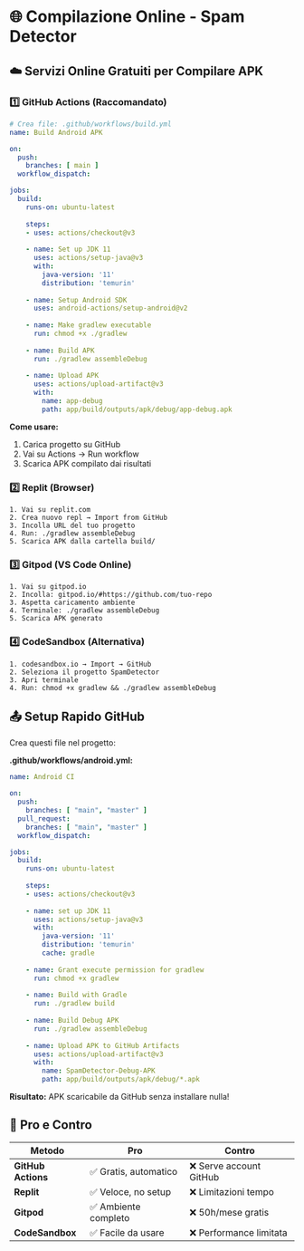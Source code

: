 # 🌐 Compilazione Online - Spam Detector

## ☁️ Servizi Online Gratuiti per Compilare APK

### 1️⃣ **GitHub Actions** (Raccomandato)
```yaml
# Crea file: .github/workflows/build.yml
name: Build Android APK

on:
  push:
    branches: [ main ]
  workflow_dispatch:

jobs:
  build:
    runs-on: ubuntu-latest
    
    steps:
    - uses: actions/checkout@v3
    
    - name: Set up JDK 11
      uses: actions/setup-java@v3
      with:
        java-version: '11'
        distribution: 'temurin'
        
    - name: Setup Android SDK
      uses: android-actions/setup-android@v2
      
    - name: Make gradlew executable
      run: chmod +x ./gradlew
      
    - name: Build APK
      run: ./gradlew assembleDebug
      
    - name: Upload APK
      uses: actions/upload-artifact@v3
      with:
        name: app-debug
        path: app/build/outputs/apk/debug/app-debug.apk
```

**Come usare:**
1. Carica progetto su GitHub
2. Vai su Actions → Run workflow
3. Scarica APK compilato dai risultati

### 2️⃣ **Replit** (Browser)
```
1. Vai su replit.com
2. Crea nuovo repl → Import from GitHub
3. Incolla URL del tuo progetto
4. Run: ./gradlew assembleDebug
5. Scarica APK dalla cartella build/
```

### 3️⃣ **Gitpod** (VS Code Online)
```
1. Vai su gitpod.io
2. Incolla: gitpod.io/#https://github.com/tuo-repo
3. Aspetta caricamento ambiente
4. Terminale: ./gradlew assembleDebug
5. Scarica APK generato
```

### 4️⃣ **CodeSandbox** (Alternativa)
```
1. codesandbox.io → Import → GitHub
2. Seleziona il progetto SpamDetector
3. Apri terminale
4. Run: chmod +x gradlew && ./gradlew assembleDebug
```

## 📤 Setup Rapido GitHub

Crea questi file nel progetto:

**.github/workflows/android.yml:**
```yaml
name: Android CI

on:
  push:
    branches: [ "main", "master" ]
  pull_request:
    branches: [ "main", "master" ]
  workflow_dispatch:

jobs:
  build:
    runs-on: ubuntu-latest
    
    steps:
    - uses: actions/checkout@v3
    
    - name: set up JDK 11
      uses: actions/setup-java@v3
      with:
        java-version: '11'
        distribution: 'temurin'
        cache: gradle
        
    - name: Grant execute permission for gradlew
      run: chmod +x gradlew
      
    - name: Build with Gradle
      run: ./gradlew build
      
    - name: Build Debug APK
      run: ./gradlew assembleDebug
      
    - name: Upload APK to GitHub Artifacts
      uses: actions/upload-artifact@v3
      with:
        name: SpamDetector-Debug-APK
        path: app/build/outputs/apk/debug/*.apk
```

**Risultato:** APK scaricabile da GitHub senza installare nulla!

## 🎯 Pro e Contro

| Metodo | Pro | Contro |
|--------|-----|---------|
| **GitHub Actions** | ✅ Gratis, automatico | ❌ Serve account GitHub |
| **Replit** | ✅ Veloce, no setup | ❌ Limitazioni tempo |
| **Gitpod** | ✅ Ambiente completo | ❌ 50h/mese gratis |
| **CodeSandbox** | ✅ Facile da usare | ❌ Performance limitata |